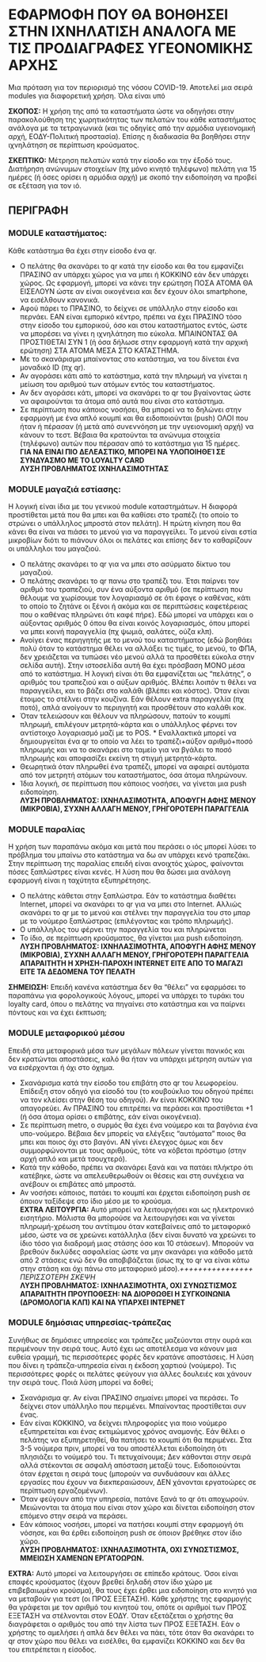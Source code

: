 # ΕΦΑΡΜΟΦΗ ΠΟΥ ΘΑ ΒΟΗΘΗΣΕΙ ΣΤΗΝ ΙΧΝΗΛΑΤΙΣΗ ΑΝΑΛΟΓΑ ΜΕ ΤΙΣ ΠΡΟΔΙΑΓΡΑΦΕΣ ΥΓΕΟΝΟΜΙΚΗΣ ΑΡΧΗΣ
Μια πρόταση για τον περιορισμό της νόσου COVID-19. Αποτελεί μια σειρά modules για διαφορετική χρήση. Όλα είναι υπό 

**ΣΚΟΠΟΣ:** Η χρήση της από τα καταστήματα ώστε να οδηγήσει στην παρακολούθηση της χωρητικότητας των πελατών του κάθε καταστήματος ανάλογα με τα τετραγωνικά (και τις οδηγίες από την αρμόδια υγειονομική αρχή, ΕΟΔΥ-Πολιτική προστασία). Επίσης η διαδικασία θα βοηθήσει στην ιχνηλάτηση σε περίπτωση κρούσματος.

**ΣΚΕΠΤΙΚΟ:**
Μέτρηση πελατών κατά την είσοδο και την έξοδό τους.
Διατήρηση ανώνυμων στοιχείων (πχ μόνο κινητό τηλέφωνο) πελάτη για 15 ημέρες (ή όσες ορίσει η αρμόδια αρχή) με σκοπό την ειδοποίηση να προβεί σε εξέταση για τον ιό.

## ΠΕΡΙΓΡΑΦΗ

### MODULE καταστήματος:
Κάθε κατάστημα θα έχει στην είσοδο ένα qr.
* Ο πελάτης θα σκανάρει το qr κατά την είσοδο και θα του εμφανίζει ΠΡΑΣΙΝΟ αν υπάρχει χώρος για να μπει ή ΚΟΚΚΙΝΟ εάν δεν υπάρχει χώρος. Ως εφαρμογή, μπορεί να κάνει την ερώτηση ΠΟΣΑ ΑΤΟΜΑ ΘΑ ΕΙΣΕΛΟΥΝ ώστε αν είναι οικογένεια και δεν έχουν όλοι smartphone, να εισέλθουν κανονικά.
* Αφού πάρει το ΠΡΑΣΙΝΟ, το δείχνει σε υπάλληλο στην είσοδο και περνάει. ΕΑΝ είναι εμπορικό κέντρο, πρέπει να έχει ΠΡΑΣΙΝΟ τόσο στην είσοδο του εμπορικού, όσο και στου καταστήματος εντός, ώστε να μπορέσει να γίνει η ιχνηλάτηση πιο εύκολα. ΜΠΑΙΝΟΝΤΑΣ ΘΑ ΠΡΟΣΤΙΘΕΤΑΙ ΣΥΝ 1 (ή όσα δήλωσε στην εφαρμογή κατά την αρχική ερώτηση) ΣΤΑ ΑΤΟΜΑ ΜΕΣΑ ΣΤΟ ΚΑΤΑΣΤΗΜΑ.
* Με το σκανάρισμα μπαίνοντας στο κατάστημα, να του δίνεται ένα μοναδικό ID (πχ qr).
* Αν αγοράσει κάτι από το κατάστημα, κατά την πληρωμή να γίνεται η μείωση του αριθμού των ατόμων εντός του καταστήματος. 
* Αν δεν αγοράσει κάτι, μπορεί να σκανάρει το qr του βγαίνοντας ώστε να αφαιρούνται τα άτομα από αυτά που είναι στο κατάστημα.
* Σε περίπτωση που κάποιος νοσήσει, θα μπορεί να το δηλώνει στην εφαρμογή με ένα απλό κουμπί και θα ειδοποιούνται (push) ΟΛΟΙ που ήταν ή πέρασαν (ή μετά από συνεννόηση με την υγειονομική αρχή) να κάνουν το τεστ. Βέβαια θα κρατούνται τα ανώνυμα στοιχεία (τηλέφωνο) αυτών που πέρασαν από το κατάστημα για 15 ημέρες.  
**ΓΙΑ ΝΑ ΕΙΝΑΙ ΠΙΟ ΔΕΛΕΑΣΤΙΚΟ, ΜΠΟΡΕΙ ΝΑ ΥΛΟΠΟΙΗΘΕΊ ΣΕ ΣΥΝΔΥΑΣΜΟ ΜΕ ΤΟ LOYALTY CARD**  
**ΛΥΣΗ ΠΡΟΒΛΗΜΑΤΟΣ ΙΧΝΗΛΑΣΙΜΟΤΗΤΑΣ**

### MODULE μαγαζιά εστίασης:
Η λογική είναι ίδια με του γενικού module καταστημάτων. Η διαφορά προστίθεται μετά που θα μπει και θα καθίσει στο τραπέζι (το οποίο το στρώνει ο υπάλληλος μπροστά στον πελάτη). Η πρώτη κίνηση που θα κάνει θα είναι να πιάσει το μενού για να παραγγείλει. Το μενού είναι εστία μικροβίων διότι το πιάνουν όλοι οι πελάτες και επίσης δεν το καθαρίζουν οι υπάλληλοι του μαγαζιού.
* Ο πελάτης σκανάρει το qr για να μπει στο ασύρματο δίκτυο του μαγαζιού.
* Ο πελάτης σκανάρει το qr πανω στο τραπέζι του. Έτσι παίρνει τον αριθμό του τραπεζιού, συν ένα αύξοντα αριθμό (σε περίπτωση που θέλουμε να χωρίσουμε τον λογαριασμό σε ότι έφαγε ο καθένας, κάτι το οποίο το ζητάνε οι ξένοι ή ακόμα και σε περιπτώσεις καφετέρειας που ο καθένας πληρώνει ότι καφέ πήρε). Εδώ μπορεί να υπάρχει και ο αύξοντας αριθμός 0 όπου θα είναι κοινός λογαριασμός, όπου μπορεί να μπει κοινή παραγγελία (πχ ψωμιά, σαλάτες, ούζα κλπ).
* Ανοίγει ένας περιηγητής με το μενού του καταστήματος (εδώ βοηθάει πολύ όταν το κατάστημα θέλει να αλλάξει τις τιμές, το μενού, το ΦΠΑ, δεν χρειάζεται να τυπώσει νέο μενού αλλά τα προσθέτει εύκολα στην σελίδα αυτή). Στην ιστοσελίδα αυτή θα έχει πρόσβαση ΜΟΝΟ μέσα από το κατάστημα. Η λογική είναι ότι θα εμφανίζεται ως “πελάτης”, ο αριθμός του τραπεζιού και ο αύξων αριθμός. Βλέπει λοιπόν τι θέλει να παραγγείλει, και το βάζει στο καλάθι (βλέπει και κόστος). Όταν είναι έτοιμος το στέλνει στην κουζίνα. Εάν θέλουν extra παραγγελία (πχ ποτό), απλά ανοίγουν το περιηγητή και προσθέτουν στο καλάθι κοκ.
* Όταν τελειώσουν και θέλουν να πληρώσουν, πατούν το κουμπί πληρωμή, επιλέγουν μετρητά-κάρτα και ο υπάλληλος φέρνει τον αντίστοιχο λογαριασμό μαζί με το POS. * Εναλλακτικά μπορεί να δημιουργείται ένα qr το οποίο να λέει το τραπέζι+αύξον αριθμό+ποσό πληρωμής και να το σκανάρει στο ταμείο για να βγάλει το ποσό πληρωμής και αποφασίζει εκείνη τη στιγμή μετρητά-κάρτα.
* Θεωρητικά όταν πληρωθεί ένα τραπέζι, μπορεί να αφαιρεί αυτόματα από τον μετρητή ατόμων του καταστήματος, όσα άτομα πληρώνουν.
* Ίδια λογική, σε περίπτωση που κάποιος νοσήσει, να γίνεται μια push ειδοποίηση.  
**ΛΥΣΗ ΠΡΟΒΛΗΜΑΤΟΣ: ΙΧΝΗΛΑΣΙΜΟΤΗΤΑ, ΑΠΟΦΥΓΗ ΑΦΗΣ ΜΕΝΟΥ (ΜΙΚΡΟΒΙΑ), ΣΥΧΝΗ ΑΛΛΑΓΗ ΜΕΝΟΥ, ΓΡΗΓΟΡΟΤΕΡΗ ΠΑΡΑΓΓΕΛΙΑ**

### MODULE παραλίας
Η χρήση των παραπάνω ακόμα και μετά που περάσει ο ιός μπορεί λύσει το πρόβλημα του μπαίνω στο κατάστημα να δω αν υπάρχει κενό τραπεζάκι. Στην περίπτωση της παραλίας επειδή είναι ανοιχτός χώρος, φαίνονται πόσες ξαπλώστρες είναι κενές. Η λύση που θα δώσει μια ανάλογη εφαρμογή είναι η ταχύτητα εξυπηρέτησης.
* Ο πελάτης κάθεται στην ξαπλώστρα. Εάν το κατάστημα διαθέτει Internet, μπορεί να σκανάρει το qr για να μπει στο Internet. Αλλιώς σκανάρει το qr με το μενού και στέλνει την παραγγελία του στο μπαρ με το νούμερο ξαπλώστρας (επιλέγοντας και τρόπο πληρωμής).
* Ο υπάλληλος του φέρνει την παραγγελία του και πληρώνεται
* Το ίδιο, σε περίπτωση κρούσματος, θα γίνεται μια push ειδοποίηση.  
**ΛΥΣΗ ΠΡΟΒΛΗΜΑΤΟΣ: ΙΧΝΗΛΑΣΙΜΟΤΗΤΑ, ΑΠΟΦΥΓΗ ΑΦΗΣ ΜΕΝΟΥ (ΜΙΚΡΟΒΙΑ), ΣΥΧΝΗ ΑΛΛΑΓΗ ΜΕΝΟΥ, ΓΡΗΓΟΡΟΤΕΡΗ ΠΑΡΑΓΓΕΛΙΑ
ΑΠΑΡΑΙΤΗΤΗ Η ΧΡΗΣΗ-ΠΑΡΟΧΗ INTERNET ΕΙΤΕ ΑΠΟ ΤΟ ΜΑΓΑΖΙ ΕΙΤΕ ΤΑ ΔΕΔΟΜΕΝΑ ΤΟΥ ΠΕΛΑΤΗ**
  
**ΣΗΜΕΙΩΣΗ:** Επειδή κανένα κατάστημα δεν θα “θέλει” να εφαρμόσει το παραπάνω για φορολογικούς λόγους, μπορεί να υπάρχει το τυράκι του loyalty card, όπου ο πελάτης να πηγαίνει στο κατάστημα και να παίρνει πόντους και να έχει έκπτωση;

### MODULE μεταφορικού μέσου
Επειδή στα μεταφορικά μέσα των μεγάλων πόλεων γίνεται πανικός και δεν κρατώνται αποστάσεις, καλό θα ήταν να υπάρχει μέτρηση αυτών για να εισέρχονται ή όχι στο όχημα.
* Σκανάρισμα κατά την είσοδο του επιβάτη στο qr του λεωφορείου. Επίδειξη στον οδηγό για είσοδό του (το κουβούκλιο του οδηγού πρέπει να τον κλείσει στην θέση του οδηγού). Αν είναι ΚΟΚΚΙΝΟ του απαγορεύει. Αν ΠΡΑΣΙΝΟ του επιτρέπει να περάσει και προστίθεται +1 (ή όσα άτομα ορίσει ο επιβάτης, εάν είναι οικογένεια).
* Σε περίπτωση metro, ο συρμός θα έχει ένα νούμερο και τα βαγόνια ένα υπο-νούμερο. Βέβαια δεν μπορείς να ελέγξεις “αυτόματα” ποιος θα μπει και ποιος όχι στο βαγόνι. ΑΝ γίνει έλεγχος όμως και δεν συμμορφώνονται με τους αριθμούς, τότε να κόβεται πρόστιμο (στην αρχή απλό και μετά τσουχτερό).
* Κατά την κάθοδο, πρέπει να σκανάρει ξανά και να πατάει πλήκτρο ότι κατέβηκε, ώστε να απελευθερωθούν οι θέσεις και στη συνέχεια να ανέβουν οι επιβάτες από μπροστά.
* Αν νοσήσει κάποιος, πατάει το κουμπί και έρχεται ειδοποίηση push σε όποιον ταξίδεψε στο ίδιο μέσο με το κρούσμα.  
**EXTRA ΛΕΙΤΟΥΡΓΙΑ:** Αυτό μπορεί να λειτουργήσει και ως ηλεκτρονικό εισητήριο. Μάλιστα θα μπορούσε να λειτουργήσει και να γίνεται πληρωμή-χρέωση του αντίτιμου όταν κατεβαίνεις από το μεταφορικό μέσο, ώστε να σε χρεώνει κατάλληλα (δεν είναι δυνατό να χρεώνει το ίδιο τόσο για διαδρομή μιας στάσης όσο και 10 στάσεων). Μπορούν να βρεθούν δικλύδες ασφαλείας ώστε να μην σκανάρει για κάθοδο μετά από 2 στάσεις ενώ δεν θα αποβιβάζεται (ίσως πχ το qr να είναι κάτω στην στάση και όχι πάνω στο μεταφορικό μέσο).*++++++++++++++++ ΠΕΡΙΣΣΟΤΕΡΗ ΣΚΕΨΗ*   
**ΛΥΣΗ ΠΡΟΒΛΗΜΑΤΟΣ: ΙΧΝΗΛΑΣΙΜΟΤΗΤΑ, ΟΧΙ ΣΥΝΩΣΤΙΣΜΟΣ
ΑΠΑΡΑΙΤΗΤΗ ΠΡΟΥΠΟΘΕΣΗ: ΝΑ ΔΙΟΡΘΩΘΕΙ Η ΣΥΓΚΟΙΝΩΝΙΑ (ΔΡΟΜΟΛΟΓΙΑ ΚΛΠ) ΚΑΙ ΝΑ ΥΠΑΡΧΕΙ ΙΝΤΕΡΝΕΤ**

### MODULE δημόσιας υπηρεσίας-τράπεζας
Συνήθως σε δημόσιες υπηρεσίες και τράπεζες μαζεύονται στην ουρά και περιμένουν την σειρά τους. Αυτό έχει ως αποτέλεσμα να κάνουν μια ευθεία γραμμή, τις περισσότερες φορές δεν κρατάνε αποστάσεις. Η λύση που δίνει η τράπεζα-υπηρεσία είναι η έκδοση χαρτιού (νούμερο). Τις περισσότερες φορές οι πελάτες φεύγουν για άλλες δουλειές και χάνουν την σειρά τους. Ποιά λύση μπορεί να δοθεί;
* Σκανάρισμα qr. Αν είναι ΠΡΑΣΙΝΟ σημαίνει μπορεί να περάσει. Το δείχνει στον υπάλληλο που περιμένει. Μπαίνοντας προστίθεται συν ένας.
* Εάν είναι ΚΟΚΚΙΝΟ, να δείχνει πληροφορίες για ποιο νούμερο εξυπηρετείται και ένας εκτιμώμενος χρόνος αναμονής. Εάν θέλει ο πελάτης να εξυπηρετηθεί, θα πατήσει το κουμπί ότι θα περιμένει. Στα 3-5 νούμερα πριν, μπορεί να του αποστέλλεται ειδοποίηση ότι πλησιάζει το νούμερό του. Τι πετυχαίνουμε; Δεν κάθονται στην σειρά αλλά στέκονται σε ασφαλή απόσταση μεταξύ τους. Ειδοποιούνται όταν έρχεται η σειρά τους (μπορούν να συνδυάσουν και άλλες εργασίες που έχουν να διεκπεραιώσουν, ΔΕΝ χάνονται εργατοώρες σε περίπτωση εργαζομένων).
* Όταν φεύγουν από την υπηρεσία, πατάνε ξανά το qr ότι αποχωρούν. Μειώνονται τα άτομα που είναι στον χώρο και δίνεται ειδοποίηση στον επόμενο στην σειρά να περάσει.
* Εάν κάποιος νοσήσει, μπορεί να πατήσει κουμπί στην εφαρμογή ότι νόσησε, και θα έρθει ειδοποίηση push σε όποιον βρέθηκε στον ίδιο χώρο.  
**ΛΥΣΗ ΠΡΟΒΛΗΜΑΤΟΣ: ΙΧΝΗΛΑΣΙΜΟΤΗΤΑ, ΟΧΙ ΣΥΝΩΣΤΙΣΜΟΣ, ΜΜΕΙΩΣΗ ΧΑΜΕΝΩΝ ΕΡΓΑΤΟΩΡΩΝ.**
  
**EXTRA:** Αυτό μπορεί να λειτουργήσει σε επίπεδο κράτους. Όσοι είναι επαφές κρούσματος (έχουν βρεθεί δηλαδή στον ίδιο χώρο με επιβεβαιωμένο κρούσμα), θα τους έχει έρθει μια ειδοποίηση στο κινητό για να μεταβούν για τεστ (οι ΠΡΟΣ ΕΞΕΤΑΣΗ). Κάθε χρήστης της εφαρμογής θα γράφεται με τον αριθμό του κινητού του, οπότε οι αριθμοί των ΠΡΟΣ ΕΞΕΤΑΣΗ να στέλνονται στον ΕΟΔΥ. Όταν εξετάζεται ο χρήστης θα διαγράφεται ο αριθμός του από την λίστα των ΠΡΟΣ ΕΞΕΤΑΣΗ. Εάν ο χρήστης το αμελήσει ή απλά δεν θέλει να πάει, τότε όταν θα σκανάρει το qr στον χώρο που θέλει να εισέλθει, θα εμφανίζει ΚΟΚΚΙΝΟ και δεν θα του επιτρέπεται η είσοδος.

